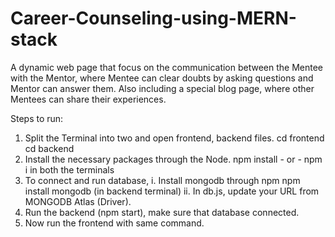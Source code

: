 # Career-Counseling-using-MERN-stack
A dynamic web page that focus on the communication between the Mentee with the Mentor, where Mentee can clear doubts by asking questions and Mentor can answer them. Also including a special blog page, where other Mentees can share their experiences.

Steps to run:
1. Split the Terminal into two and open frontend, backend files.
   cd frontend    cd backend
2. Install the necessary packages through the Node.
   npm install - or - npm i in both the terminals
3. To connect and run database,
   i. Install mongodb through npm
       npm install mongodb (in backend terminal)
   ii. In db.js, update your URL from MONGODB Atlas (Driver).
4. Run the backend (npm start), make sure that database connected.
5. Now run the frontend with same command.
